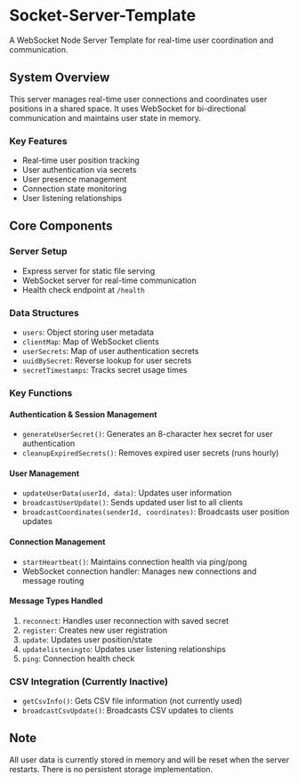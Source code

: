 # Socket-Server-Template
A WebSocket Node Server Template for real-time user coordination and communication.

## System Overview
This server manages real-time user connections and coordinates user positions in a shared space. It uses WebSocket for bi-directional communication and maintains user state in memory.

### Key Features
- Real-time user position tracking
- User authentication via secrets
- User presence management
- Connection state monitoring
- User listening relationships

## Core Components

### Server Setup
- Express server for static file serving
- WebSocket server for real-time communication
- Health check endpoint at `/health`

### Data Structures
- `users`: Object storing user metadata
- `clientMap`: Map of WebSocket clients
- `userSecrets`: Map of user authentication secrets
- `uuidBySecret`: Reverse lookup for user secrets
- `secretTimestamps`: Tracks secret usage times

### Key Functions

#### Authentication & Session Management
- `generateUserSecret()`: Generates an 8-character hex secret for user authentication
- `cleanupExpiredSecrets()`: Removes expired user secrets (runs hourly)

#### User Management
- `updateUserData(userId, data)`: Updates user information
- `broadcastUserUpdate()`: Sends updated user list to all clients
- `broadcastCoordinates(senderId, coordinates)`: Broadcasts user position updates

#### Connection Management
- `startHeartbeat()`: Maintains connection health via ping/pong
- WebSocket connection handler: Manages new connections and message routing

#### Message Types Handled
1. `reconnect`: Handles user reconnection with saved secret
2. `register`: Creates new user registration
3. `update`: Updates user position/state
4. `updatelisteningto`: Updates user listening relationships
5. `ping`: Connection health check

### CSV Integration (Currently Inactive)
- `getCsvInfo()`: Gets CSV file information (not currently used)
- `broadcastCsvUpdate()`: Broadcasts CSV updates to clients

## Note
All user data is currently stored in memory and will be reset when the server restarts. There is no persistent storage implementation.
